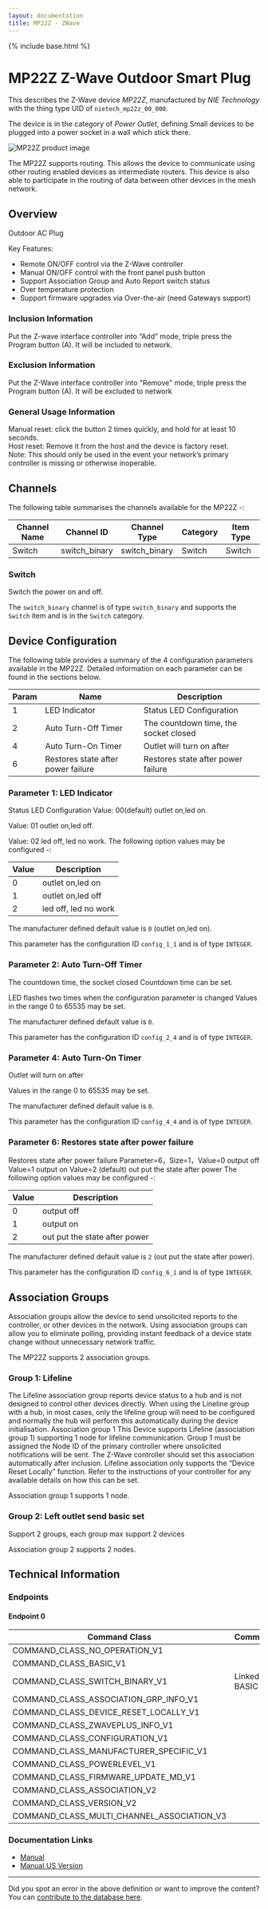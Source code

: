```yaml
---
layout: documentation
title: MP22Z - ZWave
---
```


{% include base.html %}

# MP22Z Z-Wave Outdoor Smart Plug
This describes the Z-Wave device *MP22Z*, manufactured by *NIE Technology* with the thing type UID of ```nietech_mp22z_00_000```.

The device is in the category of *Power Outlet*, defining Small devices to be plugged into a power socket in a wall which stick there.

![MP22Z product image](https://opensmarthouse.org/zwavedatabase/1258/image/)


The MP22Z supports routing. This allows the device to communicate using other routing enabled devices as intermediate routers.  This device is also able to participate in the routing of data between other devices in the mesh network.

## Overview

Outdoor AC Plug

Key Features:

  * Remote ON/OFF control via the Z-Wave controller
  * Manual ON/OFF control with the front panel push button
  * Support Association Group and Auto Report switch status
  * Over temperature protection
  * Support firmware upgrades via Over-the-air (need Gateways support)

### Inclusion Information

Put the Z-wave interface controller into “Add” mode, triple press the Program button (A). It will be included to network.

### Exclusion Information

Put the Z-Wave interface controller into "Remove" mode, triple press the Program button (A). It will be excluded to network

### General Usage Information

Manual reset: click the button 2 times quickly, and hold for at least 10 seconds.  
Host reset: Remove it from the host and the device is factory reset.  
Note: This should only be used in the event your network’s primary controller is missing or otherwise inoperable.

## Channels

The following table summarises the channels available for the MP22Z -:

| Channel Name | Channel ID | Channel Type | Category | Item Type |
|--------------|------------|--------------|----------|-----------|
| Switch | switch_binary | switch_binary | Switch | Switch | 

### Switch
Switch the power on and off.

The ```switch_binary``` channel is of type ```switch_binary``` and supports the ```Switch``` item and is in the ```Switch``` category.



## Device Configuration

The following table provides a summary of the 4 configuration parameters available in the MP22Z.
Detailed information on each parameter can be found in the sections below.

| Param | Name  | Description |
|-------|-------|-------------|
| 1 | LED Indicator | Status LED Configuration |
| 2 | Auto Turn-Off Timer | The countdown time, the socket closed |
| 4 | Auto Turn-On Timer | Outlet will turn on after |
| 6 | Restores state after power failure | Restores state after power failure |

### Parameter 1: LED Indicator

Status LED Configuration
Value: 00(default) outlet on,led on.

Value: 01 outlet on,led off.

Value: 02 led off, led no work.
The following option values may be configured -:

| Value  | Description |
|--------|-------------|
| 0 | outlet on,led on |
| 1 | outlet on,led off |
| 2 | led off, led no work |

The manufacturer defined default value is ```0``` (outlet on,led on).

This parameter has the configuration ID ```config_1_1``` and is of type ```INTEGER```.


### Parameter 2: Auto Turn-Off Timer

The countdown time, the socket closed
Countdown time can be set.

LED flashes two times when the configuration parameter is changed
Values in the range 0 to 65535 may be set.

The manufacturer defined default value is ```0```.

This parameter has the configuration ID ```config_2_4``` and is of type ```INTEGER```.


### Parameter 4: Auto Turn-On Timer

Outlet will turn on after

Values in the range 0 to 65535 may be set.

The manufacturer defined default value is ```0```.

This parameter has the configuration ID ```config_4_4``` and is of type ```INTEGER```.


### Parameter 6: Restores state after power failure

Restores state after power failure
Parameter=6，Size=1，Value=0 output off Value=1 output on Value=2 (default) out put the state after power
The following option values may be configured -:

| Value  | Description |
|--------|-------------|
| 0 | output off |
| 1 | output on |
| 2 | out put the state after power |

The manufacturer defined default value is ```2``` (out put the state after power).

This parameter has the configuration ID ```config_6_1``` and is of type ```INTEGER```.


## Association Groups

Association groups allow the device to send unsolicited reports to the controller, or other devices in the network. Using association groups can allow you to eliminate polling, providing instant feedback of a device state change without unnecessary network traffic.

The MP22Z supports 2 association groups.

### Group 1: Lifeline

The Lifeline association group reports device status to a hub and is not designed to control other devices directly. When using the Lineline group with a hub, in most cases, only the lifeline group will need to be configured and normally the hub will perform this automatically during the device initialisation.
Association group 1
This Device supports Lifeline (association group 1) supporting 1 node for lifeline communication. Group 1 must be assigned the Node ID of the primary controller where unsolicited notifications will be sent. The Z-Wave controller should set this association automatically after inclusion. Lifeline association only supports the “Device Reset Locally” function. Refer to the instructions of your controller for any available details on how this can be set.

Association group 1 supports 1 node.

### Group 2: Left outlet send basic set

Support 2 groups, each group max support 2 devices

Association group 2 supports 2 nodes.

## Technical Information

### Endpoints

#### Endpoint 0

| Command Class | Comment |
|---------------|---------|
| COMMAND_CLASS_NO_OPERATION_V1| |
| COMMAND_CLASS_BASIC_V1| |
| COMMAND_CLASS_SWITCH_BINARY_V1| Linked to BASIC|
| COMMAND_CLASS_ASSOCIATION_GRP_INFO_V1| |
| COMMAND_CLASS_DEVICE_RESET_LOCALLY_V1| |
| COMMAND_CLASS_ZWAVEPLUS_INFO_V1| |
| COMMAND_CLASS_CONFIGURATION_V1| |
| COMMAND_CLASS_MANUFACTURER_SPECIFIC_V1| |
| COMMAND_CLASS_POWERLEVEL_V1| |
| COMMAND_CLASS_FIRMWARE_UPDATE_MD_V1| |
| COMMAND_CLASS_ASSOCIATION_V2| |
| COMMAND_CLASS_VERSION_V2| |
| COMMAND_CLASS_MULTI_CHANNEL_ASSOCIATION_V3| |

### Documentation Links

* [Manual](https://opensmarthouse.org/zwavedatabase/1258/reference/MP22Z-Manual191111.pdf)
* [Manual US Version](https://opensmarthouse.org/zwavedatabase/1258/reference/MP22Z-Manual-USAmazonSourced.pdf)

---

Did you spot an error in the above definition or want to improve the content?
You can [contribute to the database here](https://opensmarthouse.org/zwavedatabase/1258).
